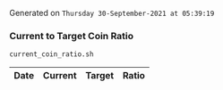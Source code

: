 Generated on `Thursday 30-September-2021 at 05:39:19`

### Current to Target Coin Ratio
`current_coin_ratio.sh`

Date|Current|Target|Ratio
---|---|---|---
